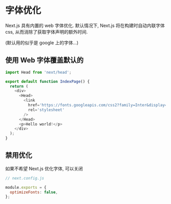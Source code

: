 # 字体优化

Next.js 具有内置的 web 字体优化. 默认情况下, Next.js 将在构建时自动内联字体 css, 从而消除了获取字体声明的额外时间.

(默认用的似乎是 google 上的字体...)

## 使用 Web 字体覆盖默认的

```js
import Head from 'next/head';

export default function IndexPage() {
  return (
    <div>
      <Head>
        <link
          href='https://fonts.googleapis.com/css2?family=Inter&display=optional'
          rel='stylesheet'
        />
      </Head>
      <p>Hello world!</p>
    </div>
  );
}
```

## 禁用优化

如果不希望 Next.js 优化字体, 可以关闭

```js
// next.config.js

module.exports = {
  optimizeFonts: false,
};
```
